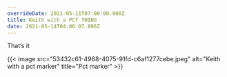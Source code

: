 ```yaml
---
overrideDate: 2021-05-11T07:00:00.000Z
title: Keith with a PCT THING
date: 2021-05-14T04:06:07.896Z
---
```

That’s it

{{< image src="53432c61-4968-4075-91fd-c6af1277cebe.jpeg" alt="Keith with a pct marker" title="Pct marker" >}}